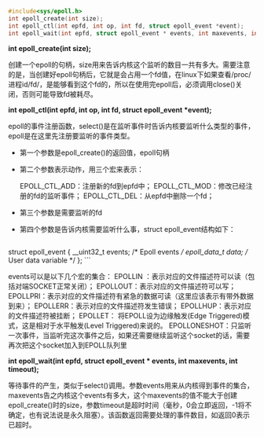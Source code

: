 ```c
#include<sys/epoll.h>
int epoll_create(int size);
int epoll_ctl(int epfd, int op, int fd, struct epoll_event *event);
int epoll_wait(int epfd, struct epoll_event * events, int maxevents, int timeout);
```

 **int epoll_create(int size);**

创建一个epoll的句柄，size用来告诉内核这个监听的数目一共有多大。需要注意的是，当创建好epoll句柄后，它就是会占用一个fd值，在linux下如果查看/proc/进程id/fd/，是能够看到这个fd的，所以在使用完epoll后，必须调用close()关闭，否则可能导致fd被耗尽。

**int epoll_ctl(int epfd, int op, int fd, struct epoll_event \*event);**

epoll的事件注册函数，select()是在监听事件时告诉内核要监听什么类型的事件，epoll是在这里先注册要监听的事件类型。

- 第一个参数是epoll_create()的返回值，epoll句柄
- 第二个参数表示动作，用三个宏来表示：

    EPOLL_CTL_ADD：注册新的fd到epfd中；
    EPOLL_CTL_MOD：修改已经注册的fd的监听事件；
    EPOLL_CTL_DEL：从epfd中删除一个fd；

- 第三个参数是需要监听的fd
- 第四个参数是告诉内核需要监听什么事，struct epoll_event结构如下：

    ```c
struct epoll_event {
  __uint32_t events;  /* Epoll events */
  epoll_data_t data;  /* User data variable */
};
    ```

events可以是以下几个宏的集合：
EPOLLIN ：表示对应的文件描述符可以读（包括对端SOCKET正常关闭）；
EPOLLOUT：表示对应的文件描述符可以写；
EPOLLPRI：表示对应的文件描述符有紧急的数据可读（这里应该表示有带外数据到来）；
EPOLLERR：表示对应的文件描述符发生错误；
EPOLLHUP：表示对应的文件描述符被挂断；
EPOLLET： 将EPOLL设为边缘触发(Edge Triggered)模式，这是相对于水平触发(Level Triggered)来说的。
EPOLLONESHOT：只监听一次事件，当监听完这次事件之后，如果还需要继续监听这个socket的话，需要再次把这个socket加入到EPOLL队列里

**int epoll_wait(int epfd, struct epoll_event \* events, int maxevents, int timeout);**

等待事件的产生，类似于select()调用。参数events用来从内核得到事件的集合，maxevents告之内核这个events有多大，这个maxevents的值不能大于创建epoll_create()时的size，参数timeout是超时时间（毫秒，0会立即返回，-1将不确定，也有说法说是永久阻塞）。该函数返回需要处理的事件数目，如返回0表示已超时。